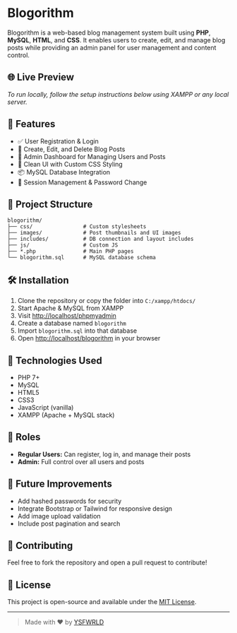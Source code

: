
# Blogorithm

Blogorithm is a web-based blog management system built using **PHP**, **MySQL**, **HTML**, and **CSS**. It enables users to create, edit, and manage blog posts while providing an admin panel for user management and content control.

## 🌐 Live Preview

*To run locally, follow the setup instructions below using XAMPP or any local server.*

## 🚀 Features

- ✅ User Registration & Login
- 📝 Create, Edit, and Delete Blog Posts
- 🔐 Admin Dashboard for Managing Users and Posts
- 🎨 Clean UI with Custom CSS Styling
- 📦 MySQL Database Integration
- 🔄 Session Management & Password Change

## 📁 Project Structure

```
blogorithm/
├── css/                # Custom stylesheets
├── images/             # Post thumbnails and UI images
├── includes/           # DB connection and layout includes
├── js/                 # Custom JS
├── *.php               # Main PHP pages
└── blogorithm.sql      # MySQL database schema
```

## 🛠️ Installation

1. Clone the repository or copy the folder into `C:/xampp/htdocs/`
2. Start Apache & MySQL from XAMPP
3. Visit [http://localhost/phpmyadmin](http://localhost/phpmyadmin)
4. Create a database named `blogorithm`
5. Import `blogorithm.sql` into that database
6. Open [http://localhost/blogorithm](http://localhost/blogorithm) in your browser

## 🧠 Technologies Used

- PHP 7+
- MySQL
- HTML5
- CSS3
- JavaScript (vanilla)
- XAMPP (Apache + MySQL stack)

## 👥 Roles

- **Regular Users:** Can register, log in, and manage their posts
- **Admin:** Full control over all users and posts

## 📌 Future Improvements

- Add hashed passwords for security
- Integrate Bootstrap or Tailwind for responsive design
- Add image upload validation
- Include post pagination and search

## 🤝 Contributing

Feel free to fork the repository and open a pull request to contribute!

## 📄 License

This project is open-source and available under the [MIT License](LICENSE).

---

> Made with ❤️ by [YSFWRLD](https://github.com/YSFWRLD)
